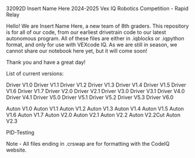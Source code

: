 32092D Insert Name Here
2024-2025 Vex IQ Robotics Competition - Rapid Relay

Hello! We are Insert Name Here, a new team of 8th graders.
This repository is for all of our code, from our earliest drivetrain code to our latest autonomous program.
All of these files are either in .iqblocks or .iqpython format, and only for use with VEXcode IQ.
As we are still in season, we cannot share our notebook here yet, but it will come soon!

Thank you and have a great day!

List of current versions:

Driver V1.0
Driver V1.1
Driver V1.2
Driver V1.3
Driver V1.4
Driver V1.5
Driver V1.6
Driver V1.7
Driver V2.0
Driver V2.1
Driver V3.0
Driver V3.1
Driver V4.0
Driver V4.1
Driver V5.0
Driver V5.1
Driver V5.2
Driver V5.3
Driver V6.0

Auton V1.0
Auton V1.1
Auton V1.2
Auton V1.3
Auton V1.4
Auton V1.5
Auton V1.6
Auton V1.7
Auton V2.0
Auton V2.1
Auton V2.2
Auton V2.2Cut
Auton V2.3

PID-Testing

Note - All files ending in .crswap are for formatting with the CodeIQ website.
